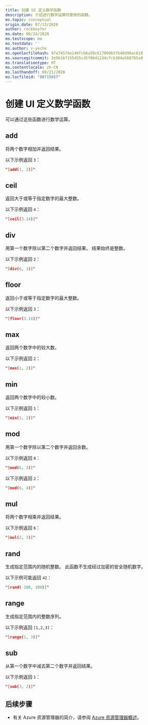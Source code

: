 ```yaml
---
title: 创建 UI 定义数学函数
description: 介绍进行数学运算时使用的函数。
ms.topic: conceptual
origin.date: 07/13/2020
author: rockboyfor
ms.date: 08/24/2020
ms.testscope: no
ms.testdate: ''
ms.author: v-yeche
ms.openlocfilehash: 97a7457de146fcb6a50c617009b5f640d96ac610
ms.sourcegitcommit: 2e9b16f155455cd5f0641234cfcb304a568765a9
ms.translationtype: HT
ms.contentlocale: zh-CN
ms.lasthandoff: 08/21/2020
ms.locfileid: "88715657"
---
```

<!--Verify Successfully-->
# <a name="createuidefinition-math-functions"></a>创建 UI 定义数学函数

可以通过这些函数进行数学运算。

## <a name="add"></a>add

将两个数字相加并返回结果。

以下示例返回 `3`：

```json
"[add(1, 2)]"
```

## <a name="ceil"></a>ceil

返回大于或等于指定数字的最大整数。

以下示例返回 `4`：

```json
"[ceil(3.14)]"
```

## <a name="div"></a>div

用第一个数字除以第二个数字并返回结果。 结果始终是整数。

以下示例返回 `2`：

```json
"[div(6, 3)]"
```

## <a name="floor"></a>floor

返回小于或等于指定数字的最大整数。

以下示例返回 `3`：

```json
"[floor(3.14)]"
```

## <a name="max"></a>max

返回两个数字中的较大数。

以下示例返回 `2`：

```json
"[max(1, 2)]"
```

## <a name="min"></a>min

返回两个数字中的较小数。

以下示例返回 `1`：

```json
"[min(1, 2)]"
```

## <a name="mod"></a>mod

用第一个数字除以第二个数字并返回余数。

以下示例返回 `0`：

```json
"[mod(6, 3)]"
```

以下示例返回 `2`：

```json
"[mod(6, 4)]"
```

## <a name="mul"></a>mul

将两个数字相乘并返回结果。

以下示例返回 `6`：

```json
"[mul(2, 3)]"
```

## <a name="rand"></a>rand

生成指定范围内的随机整数。 此函数不生成经过加密的安全随机数字。

以下示例可能返回 `42`：

```json
"[rand(-100, 100)]"
```

## <a name="range"></a>range

生成指定范围内的整数序列。

以下示例返回 `[1,2,3]`：

```json
"[range(1, 3)]"
```

## <a name="sub"></a>sub

从第一个数字中减去第二个数字并返回结果。

以下示例返回 `1`：

```json
"[sub(3, 2)]"
```

## <a name="next-steps"></a>后续步骤

* 有关 Azure 资源管理器的简介，请参阅 [Azure 资源管理器概述](../management/overview.md)。

<!-- Update_Description: new article about create ui definition math functions -->
<!--NEW.date: 08/24/2020-->